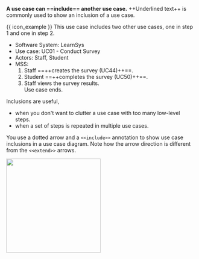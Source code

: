 <link rel="stylesheet" href="{{baseUrl}}/css/common.css">

**A use case can ==include== another use case.** ++Underlined text++ is commonly used to show an inclusion of a use case.

<box>

{{ icon_example }} This use case includes two other use cases, one in step 1 and one in step 2.

<div class="text-monospace">

* Software System: LearnSys
* Use case:  UC01 - Conduct Survey
* Actors: Staff, Student
* MSS:
  1. Staff ==++creates the survey (UC44)++==.
  1. Student ==++completes the survey (UC50)++==.
  1. Staff views the survey results.<br>
     Use case ends.
</div>
</box>

Inclusions are useful,
* when you don't want to clutter a use case with too many low-level steps.
* when a set of steps is repeated in multiple use cases.

You use a dotted arrow and a `<<include>>` annotation to show use case inclusions in a use case diagram. Note how the arrow direction is different from the `<<extend>>` arrows.

<img src="{{baseUrl}}/specifyingRequirements/useCases/details/images/inclusion.png" height="250" /><p/>
